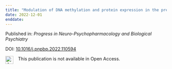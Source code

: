 ```yaml
---
title: "Modulation of DNA methylation and protein expression in the prefrontal cortex by repeated administration of D-lysergic acid diethylamide (LSD): Impact on neurotropic, neurotrophic, and neuroplasticity signaling"
date: 2022-12-01
enddate:
---
```


Published in: *Progress in Neuro-Psychopharmacology and Biological Psychiatry*

DOI: [10.1016/j.pnpbp.2022.110594](https://doi.org/10.1016/j.pnpbp.2022.110594)

<img src="https://upload.wikimedia.org/wikipedia/commons/thumb/0/0e/Closed_Access_logo_transparent.svg/1200px-Closed_Access_logo_transparent.svg.png" alt="drawing" width="25" align="left"/> &nbsp;&nbsp;&nbsp;This publication is not available in Open Access.


